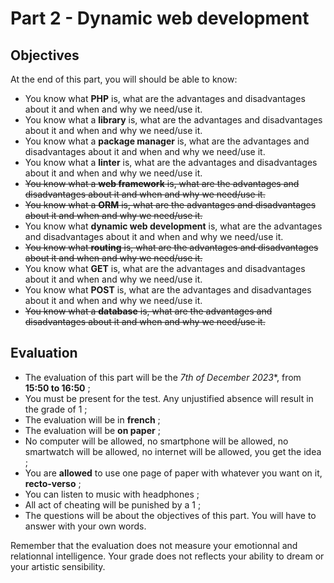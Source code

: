 # Part 2 - Dynamic web development

## Objectives

At the end of this part, you will should be able to know:

- You know what **PHP** is, what are the advantages and disadvantages about it and when and why we need/use it.
- You know what a **library** is, what are the advantages and disadvantages about it and when and why we need/use it.
- You know what a **package manager** is, what are the advantages and disadvantages about it and when and why we need/use it.
- You know what a **linter** is, what are the advantages and disadvantages about it and when and why we need/use it.
- ~~You know what a **web framework** is, what are the advantages and disadvantages about it and when and why we need/use it.~~
- ~~You know what a **ORM** is, what are the advantages and disadvantages about it and when and why we need/use it.~~
- You know what **dynamic web development** is, what are the advantages and disadvantages about it and when and why we need/use it.
- ~~You know what **routing** is, what are the advantages and disadvantages about it and when and why we need/use it.~~
- You know what **GET** is, what are the advantages and disadvantages about it and when and why we need/use it.
- You know what **POST** is, what are the advantages and disadvantages about it and when and why we need/use it.
- ~~You know what a **database** is, what are the advantages and disadvantages about it and when and why we need/use it.~~

## Evaluation

- The evaluation of this part will be the *7th of December 2023**, from **15:50 to 16:50** ;
- You must be present for the test. Any unjustified absence will result in the grade of 1 ;
- The evaluation will be in **french** ;
- The evaluation will be **on paper** ;
- No computer will be allowed, no smartphone will be allowed, no smartwatch will be allowed, no internet will be allowed, you get the idea ;
- You are **allowed** to use one page of paper with whatever you want on it, **recto-verso** ;
- You can listen to music with headphones ;
- All act of cheating will be punished by a 1 ;
- The questions will be about the objectives of this part. You will have to answer with your own words.

Remember that the evaluation does not measure your emotionnal and relationnal intelligence. Your grade does not reflects your ability to dream or your artistic sensibility.
